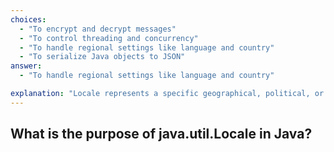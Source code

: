 ```yaml
---
choices:
  - "To encrypt and decrypt messages"
  - "To control threading and concurrency"
  - "To handle regional settings like language and country"
  - "To serialize Java objects to JSON"
answer:
  - "To handle regional settings like language and country"

explanation: "Locale represents a specific geographical, political, or cultural region used for internationalization."
---
```


## What is the purpose of java.util.Locale in Java?
